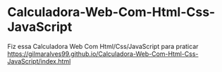 # Calculadora-Web-Com-Html-Css-JavaScript
Fiz essa Calculadora Web Com Html/Css/JavaScript para praticar
https://gilmaralves99.github.io/Calculadora-Web-Com-Html-Css-JavaScript/index.html
